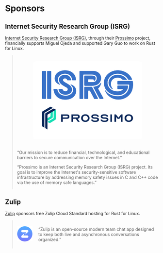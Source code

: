 # Sponsors

## Internet Security Research Group (ISRG)

[Internet Security Research Group (ISRG)](https://www.abetterinternet.org), through their [Prossimo](https://www.memorysafety.org/initiative/linux-kernel/) project, financially supports Miguel Ojeda and supported Gary Guo to work on Rust for Linux.

<blockquote style="display: flex; column-gap: 20px; align-items: center;flex-wrap: wrap;">
  <div style="flex: 0 1 300px; margin-top: 20px; margin-bottom: 20px;background: white;padding: 30px;border-radius: 10px;row-gap: 20px;display: flex;flex-direction: column;margin-left: auto;margin-right: auto;">
    <a href="https://www.abetterinternet.org"><img src="ISRG.svg" alt="ISRG Logo"></a>
    <a href="https://www.memorysafety.org"><img src="Prossimo.svg" alt="Prossimo Logo"></a>
  </div>
  <div style="flex: 300px;">
    <p>“Our mission is to reduce financial, technological, and educational barriers to secure communication over the Internet.”</p>
    <p>“Prossimo is an Internet Security Research Group (ISRG) project. Its goal is to improve the Internet's security-sensitive software infrastructure by addressing memory safety issues in C and C++ code via the use of memory safe languages.”</p>
  </div>
</blockquote>

## Zulip

[Zulip](https://zulip.com) sponsors free Zulip Cloud Standard hosting for Rust for Linux.

<blockquote style="display: flex; column-gap: 20px; align-items: center;">
  <div style=" flex: 0 0 50px; margin-top: 20px; margin-bottom: 20px;">
    <a href="https://zulip.com"><img src="Zulip.svg" alt="Zulip Logo"></a>
  </div>
  <p>“Zulip is an open-source modern team chat app designed to keep both live and asynchronous conversations organized.”</p>
</blockquote>
